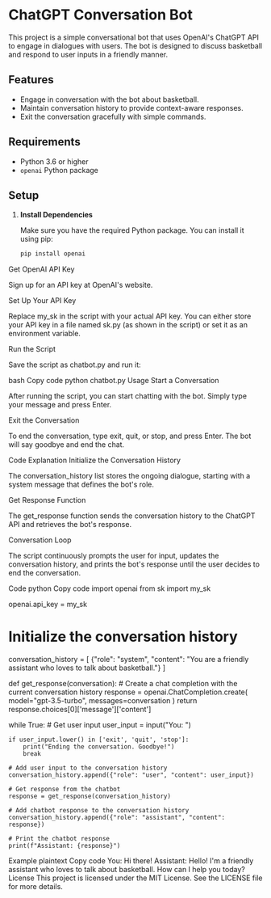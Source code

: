 # ChatGPT Conversation Bot

This project is a simple conversational bot that uses OpenAI's ChatGPT API to engage in dialogues with users. The bot is designed to discuss basketball and respond to user inputs in a friendly manner.

## Features

- Engage in conversation with the bot about basketball.
- Maintain conversation history to provide context-aware responses.
- Exit the conversation gracefully with simple commands.

## Requirements

- Python 3.6 or higher
- `openai` Python package

## Setup

1. **Install Dependencies**

   Make sure you have the required Python package. You can install it using pip:

   ```bash
   pip install openai
Get OpenAI API Key

Sign up for an API key at OpenAI's website.

Set Up Your API Key

Replace my_sk in the script with your actual API key. You can either store your API key in a file named sk.py (as shown in the script) or set it as an environment variable.

Run the Script

Save the script as chatbot.py and run it:

bash
Copy code
python chatbot.py
Usage
Start a Conversation

After running the script, you can start chatting with the bot. Simply type your message and press Enter.

Exit the Conversation

To end the conversation, type exit, quit, or stop, and press Enter. The bot will say goodbye and end the chat.

Code Explanation
Initialize the Conversation History

The conversation_history list stores the ongoing dialogue, starting with a system message that defines the bot's role.

Get Response Function

The get_response function sends the conversation history to the ChatGPT API and retrieves the bot's response.

Conversation Loop

The script continuously prompts the user for input, updates the conversation history, and prints the bot's response until the user decides to end the conversation.

Code
python
Copy code
import openai
from sk import my_sk

openai.api_key = my_sk

# Initialize the conversation history
conversation_history = [
    {"role": "system", "content": "You are a friendly assistant who loves to talk about basketball."}
]

def get_response(conversation):
    # Create a chat completion with the current conversation history
    response = openai.ChatCompletion.create(
        model="gpt-3.5-turbo", 
        messages=conversation
    )
    return response.choices[0]['message']['content']

while True:
    # Get user input
    user_input = input("You: ")
    
    if user_input.lower() in ['exit', 'quit', 'stop']:
        print("Ending the conversation. Goodbye!")
        break
    
    # Add user input to the conversation history
    conversation_history.append({"role": "user", "content": user_input})
    
    # Get response from the chatbot
    response = get_response(conversation_history)
    
    # Add chatbot response to the conversation history
    conversation_history.append({"role": "assistant", "content": response})
    
    # Print the chatbot response
    print(f"Assistant: {response}")
Example
plaintext
Copy code
You: Hi there!
Assistant: Hello! I'm a friendly assistant who loves to talk about basketball. How can I help you today?
License
This project is licensed under the MIT License. See the LICENSE file for more details.
